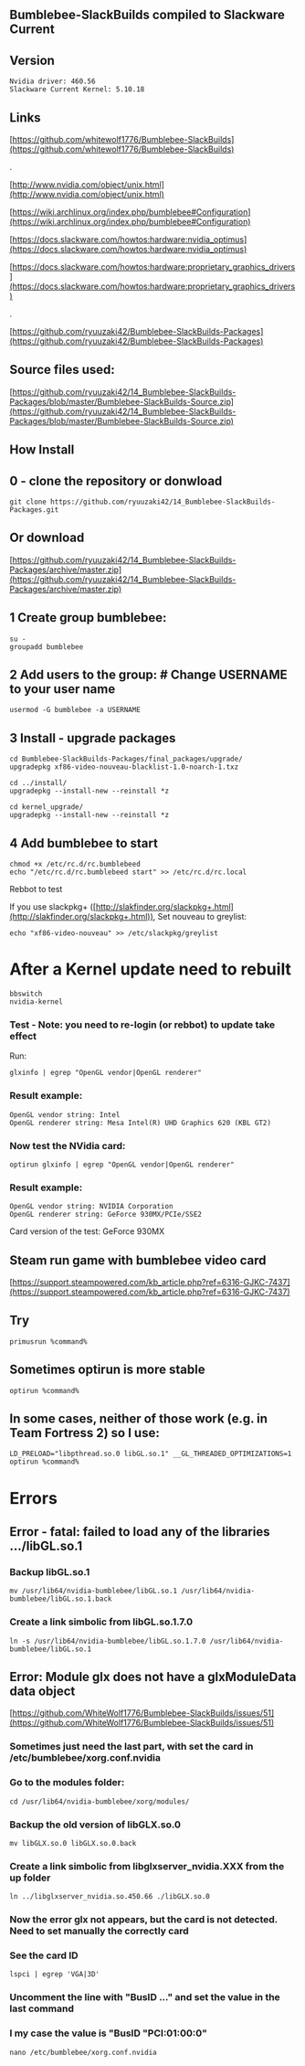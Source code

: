 ## Bumblebee-SlackBuilds compiled to Slackware Current

## Version
    Nvidia driver: 460.56
    Slackware Current Kernel: 5.10.18

## Links
[https://github.com/whitewolf1776/Bumblebee-SlackBuilds](https://github.com/whitewolf1776/Bumblebee-SlackBuilds)

.

[http://www.nvidia.com/object/unix.html](http://www.nvidia.com/object/unix.html)

[https://wiki.archlinux.org/index.php/bumblebee#Configuration](https://wiki.archlinux.org/index.php/bumblebee#Configuration)

[https://docs.slackware.com/howtos:hardware:nvidia_optimus](https://docs.slackware.com/howtos:hardware:nvidia_optimus)

[https://docs.slackware.com/howtos:hardware:proprietary_graphics_drivers](https://docs.slackware.com/howtos:hardware:proprietary_graphics_drivers)

.

[https://github.com/ryuuzaki42/Bumblebee-SlackBuilds-Packages](https://github.com/ryuuzaki42/Bumblebee-SlackBuilds-Packages)

## Source files used:
[https://github.com/ryuuzaki42/14_Bumblebee-SlackBuilds-Packages/blob/master/Bumblebee-SlackBuilds-Source.zip](https://github.com/ryuuzaki42/14_Bumblebee-SlackBuilds-Packages/blob/master/Bumblebee-SlackBuilds-Source.zip)

## How Install

## 0 - clone the repository or donwload
    git clone https://github.com/ryuuzaki42/14_Bumblebee-SlackBuilds-Packages.git

## Or download
[https://github.com/ryuuzaki42/14_Bumblebee-SlackBuilds-Packages/archive/master.zip](https://github.com/ryuuzaki42/14_Bumblebee-SlackBuilds-Packages/archive/master.zip)

## 1 Create group bumblebee:
    su -
    groupadd bumblebee

## 2 Add users to the group: # Change USERNAME to your user name
    usermod -G bumblebee -a USERNAME

## 3 Install - upgrade packages
    cd Bumblebee-SlackBuilds-Packages/final_packages/upgrade/
    upgradepkg xf86-video-nouveau-blacklist-1.0-noarch-1.txz

    cd ../install/
    upgradepkg --install-new --reinstall *z

    cd kernel_upgrade/
    upgradepkg --install-new --reinstall *z

## 4 Add bumblebee to start
    chmod +x /etc/rc.d/rc.bumblebeed
    echo "/etc/rc.d/rc.bumblebeed start" >> /etc/rc.d/rc.local

Rebbot to test

If you use slackpkg+ ([http://slakfinder.org/slackpkg+.html](http://slakfinder.org/slackpkg+.html)), Set nouveau to greylist:

    echo "xf86-video-nouveau" >> /etc/slackpkg/greylist

# After a Kernel update need to rebuilt
    bbswitch
    nvidia-kernel

### Test - Note: you need to re-login (or rebbot) to update take effect
Run:

    glxinfo | egrep "OpenGL vendor|OpenGL renderer"

### Result example:
    OpenGL vendor string: Intel
    OpenGL renderer string: Mesa Intel(R) UHD Graphics 620 (KBL GT2)

### Now test the NVidia card:
    optirun glxinfo | egrep "OpenGL vendor|OpenGL renderer"

### Result example:
    OpenGL vendor string: NVIDIA Corporation
    OpenGL renderer string: GeForce 930MX/PCIe/SSE2

Card version of the test: GeForce 930MX

## Steam run game with bumblebee video card
[https://support.steampowered.com/kb_article.php?ref=6316-GJKC-7437](https://support.steampowered.com/kb_article.php?ref=6316-GJKC-7437)

## Try
    primusrun %command%

## Sometimes optirun is more stable
    optirun %command%

## In some cases, neither of those work (e.g. in Team Fortress 2) so I use:
    LD_PRELOAD="libpthread.so.0 libGL.so.1" __GL_THREADED_OPTIMIZATIONS=1 optirun %command%

# Errors

## Error - fatal: failed to load any of the libraries .../libGL.so.1
### Backup libGL.so.1
    mv /usr/lib64/nvidia-bumblebee/libGL.so.1 /usr/lib64/nvidia-bumblebee/libGL.so.1.back

### Create a link simbolic from libGL.so.1.7.0
    ln -s /usr/lib64/nvidia-bumblebee/libGL.so.1.7.0 /usr/lib64/nvidia-bumblebee/libGL.so.1

## Error: Module glx does not have a glxModuleData data object
[https://github.com/WhiteWolf1776/Bumblebee-SlackBuilds/issues/51](https://github.com/WhiteWolf1776/Bumblebee-SlackBuilds/issues/51)

### Sometimes just need the last part, with set the card in /etc/bumblebee/xorg.conf.nvidia

### Go to the modules folder:
    cd /usr/lib64/nvidia-bumblebee/xorg/modules/

### Backup the old version of libGLX.so.0
    mv libGLX.so.0 libGLX.so.0.back

### Create a link simbolic from libglxserver_nvidia.XXX from the up folder
    ln ../libglxserver_nvidia.so.450.66 ./libGLX.so.0

### Now the error glx not appears, but the card is not detected. Need to set manually the correctly card

### See the card ID
    lspci | egrep 'VGA|3D'

### Uncomment the line with "BusID ..." and set the value in the last command
### I my case the value is "BusID "PCI:01:00:0"
    nano /etc/bumblebee/xorg.conf.nvidia
